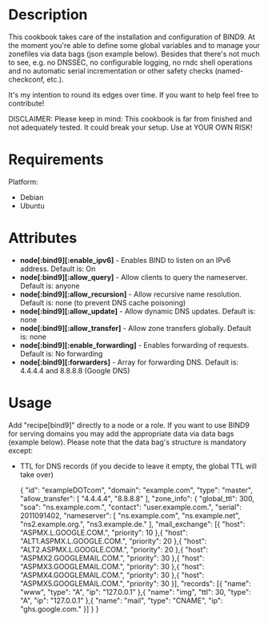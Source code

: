 Description
===========

This cookbook takes care of the installation and configuration of BIND9. At the moment you're able to define some global variables and to manage your zonefiles via data bags (json example below). Besides that there's not much to see, e.g. no DNSSEC, no configurable logging, no rndc shell operations and no automatic serial incrementation or other safety checks (named-checkconf, etc.).

It's my intention to round its edges over time. If you want to help feel free to contribute!

DISCLAIMER:
Please keep in mind: This cookbook is far from finished and not adequately tested. It could break your setup. Use at YOUR OWN RISK!

Requirements
============

Platform:

* Debian
* Ubuntu

Attributes
==========

* **node[:bind9][:enable_ipv6]**       - Enables BIND to listen on an IPv6 address. Default is: On
* **node[:bind9][:allow_query]**       - Allow clients to query the nameserver. Default is: anyone
* **node[:bind9][:allow_recursion]**   - Allow recursive name resolution. Default is: none (to prevent DNS cache poisoning)
* **node[:bind9][:allow_update]**      - Allow dynamic DNS updates. Default is: none
* **node[:bind9][:allow_transfer]**    - Allow zone transfers globally. Default is: none
* **node[:bind9][:enable_forwarding]** - Enables forwarding of requests. Default is: No forwarding
* **node[:bind9][:forwarders]**        - Array for forwarding DNS. Default is: 4.4.4.4 and 8.8.8.8 (Google DNS)

Usage
=====

Add "recipe[bind9]" directly to a node or a role. If you want to use BIND9 for serving domains you may add the appropriate data via data bags (example below).
Please note that the data bag's structure is mandatory except:
* TTL for DNS records (if you decide to leave it empty, the global TTL will take over)

    {
      "id": "exampleDOTcom",
      "domain": "example.com",
      "type": "master",
      "allow_transfer": [ "4.4.4.4",
                          "8.8.8.8" ],
      "zone_info": {
        "global_ttl": 300,
        "soa": "ns.example.com.",
        "contact": "user.example.com.",
        "serial": 2011091402,
        "nameserver": [ "ns.example.com",
                        "ns.example.net",
                        "ns2.example.org.",
                        "ns3.example.de." ],
        "mail_exchange": [{
          "host": "ASPMX.L.GOOGLE.COM.",
          "priority": 10
        },{
          "host": "ALT1.ASPMX.L.GOOGLE.COM.",
          "priority": 20
        },{
          "host": "ALT2.ASPMX.L.GOOGLE.COM.",
          "priority": 20
        },{
          "host": "ASPMX2.GOOGLEMAIL.COM.",
          "priority": 30
        },{
          "host": "ASPMX3.GOOGLEMAIL.COM.",
          "priority": 30
        },{
          "host": "ASPMX4.GOOGLEMAIL.COM.",
          "priority": 30
        },{
          "host": "ASPMX5.GOOGLEMAIL.COM.",
          "priority": 30
        }],
        "records": [{
          "name": "www",
          "type": "A",
          "ip": "127.0.0.1"
        },{
          "name": "img",
          "ttl": 30,
          "type": "A",
          "ip": "127.0.0.1"
        },{
          "name": "mail",
          "type": "CNAME",
          "ip": "ghs.google.com."
        }]
      }
    }
